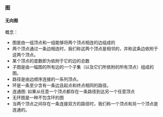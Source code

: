 ### 图

#### 无向图
概念：
- 图是由一组顶点和一组能够将两个顶点相连的边组成的
- 两个顶点通过一条边相连时，我们称这两个顶点是相邻的，并称这条边依附于这两个顶点。
- 某个顶点的度数即为依附于它的边的总数
- 子图是由一幅图的所有边的一个子集（以及它们所依附的所有顶点）组成的图。
- 路径是由边顺序连接的一系列顶点。
- 环是一条至少含有一条边且起点和终点相同的路径。
- 连通图: 如果从任意一个顶点都存在一条路径到达另一个任意顶点
- 无环图是一种不包含环的图
- 当两个顶点之间存在一条连接双方的路径时，我们称一个顶点和另一个顶点是连通的。